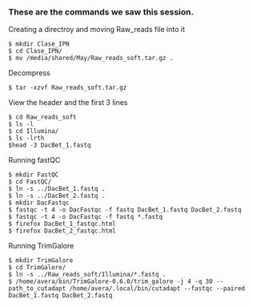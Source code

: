 ### These are the commands we saw this session.

Creating a directroy and moving Raw_reads file into it
```console
$ mkdir Clase_IPN
$ cd Clase_IPN/
$ mv /media/shared/May/Raw_reads_soft.tar.gz .
```
Decompress

```console
$ tar -xzvf Raw_reads_soft.tar.gz
```
View the header and the first 3 lines

```console
$ cd Raw_reads_soft
$ ls -l
$ cd Illumina/
$ ls -lrth
$head -3 DacBet_1.fastq
```
Running fastQC

```console
$ mkdir FastQC
$ cd FastQC/
$ ln -s ../DacBet_1.fastq .
$ ln -s ../DacBet_2.fastq .
$ mkdir DacFastqc
$ fastqc -t 4 -o DacFastqc -f fastq DacBet_1.fastq DacBet_2.fastq 
$ fastqc -t 4 -o DacFastqc -f fastq *.fastq
$ firefox DacBet_1_fastqc.html
$ firefox DacBet_2_fastqc.html

```

Running TrimGalore

```console
$ mkdir TrimGalore
$ cd TrimGalore/
$ ln -s ../Raw_reads_soft/Illumina/*.fastq .
$ /home/avera/bin/TrimGalore-0.6.0/trim_galore -j 4 -q 30 --path_to_cutadapt /home/avera/.local/bin/cutadapt --fastqc --paired DacBet_1.fastq DacBet_2.fastq
```
